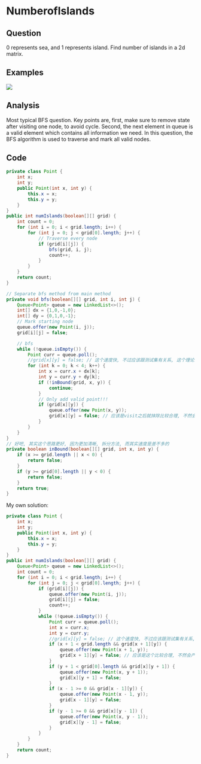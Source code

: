 # NumberofIslands

## Question

0 represents sea, and 1 represents island. Find number of islands in a 2d matrix.

## Examples

![](https://farm5.staticflickr.com/4155/33976473290_44250b7840_o.jpg)

## Analysis

Most typical BFS question. Key points are, first, make sure to remove state after visiting one node, to avoid cycle. Second, the next element in queue is a valid element which contains all information we need. In this question, the BFS algorithm is used to traverse and mark all valid nodes.

## Code

```java
private class Point {
    int x;
    int y;
    public Point(int x, int y) {
        this.x = x;
        this.y = y;
    }
}
public int numIslands(boolean[][] grid) {
    int count = 0;
    for (int i = 0; i < grid.length; i++) {
        for (int j = 0; j < grid[0].length; j++) {
            // Traverse every node
            if (grid[i][j]) {
                bfs(grid, i, j);
                count++;
            }
        }
    }
    return count;
}

// Separate bfs method from main method
private void bfs(boolean[][] grid, int i, int j) {
    Queue<Point> queue = new LinkedList<>();
    int[] dx = {1,0,-1,0};
    int[] dy = {0,1,0,-1};
    // Mark starting node
    queue.offer(new Point(i, j));
    grid[i][j] = false;

    // bfs
    while (!queue.isEmpty()) {
        Point curr = queue.poll();
        //grid[x][y] = false; // 这个速度快, 不过应该跟测试集有关系, 这个理论上应该更慢
        for (int k = 0; k < 4; k++) {
            int x = curr.x + dx[k];
            int y = curr.y + dy[k];
            if (!inBound(grid, x, y)) {
                continue;
            }
            // Only add valid point!!!
            if (grid[x][y]) {
                queue.offer(new Point(x, y));
                grid[x][y] = false; // 应该是visit之后就抹除比较合理, 不然会产生重复
            }
        }
    }
}
// 好吧, 其实这个思路更好, 因为更加清晰, 拆分方法, 而其实速度是差不多的
private boolean inBound(boolean[][] grid, int x, int y) {
    if (x >= grid.length || x < 0) {
        return false;
    }
    if (y >= grid[0].length || y < 0) {
        return false;
    }
    return true;
}
```

My own solution:

```java
private class Point {
    int x;
    int y;
    public Point(int x, int y) {
        this.x = x;
        this.y = y;
    }
}
public int numIslands(boolean[][] grid) {
    Queue<Point> queue = new LinkedList<>();
    int count = 0;
    for (int i = 0; i < grid.length; i++) {
        for (int j = 0; j < grid[0].length; j++) {
            if (grid[i][j]) {
                queue.offer(new Point(i, j));
                grid[i][j] = false;
                count++;
            }
            while (!queue.isEmpty()) {
                Point curr = queue.poll();
                int x = curr.x;
                int y = curr.y;
                //grid[x][y] = false; // 这个速度快, 不过应该跟测试集有关系, 这个理论上应该更慢
                if (x + 1 < grid.length && grid[x + 1][y]) {
                    queue.offer(new Point(x + 1, y));
                    grid[x + 1][y] = false; // 应该是这个比较合理, 不然会产生重复
                }
                if (y + 1 < grid[0].length && grid[x][y + 1]) {
                    queue.offer(new Point(x, y + 1));
                    grid[x][y + 1] = false;
                }
                if (x - 1 >= 0 && grid[x - 1][y]) {
                    queue.offer(new Point(x - 1, y));
                    grid[x - 1][y] = false;
                }
                if (y - 1 >= 0 && grid[x][y - 1]) {
                    queue.offer(new Point(x, y - 1));
                    grid[x][y - 1] = false;
                }
            }
        }
    }
    return count;
}
```